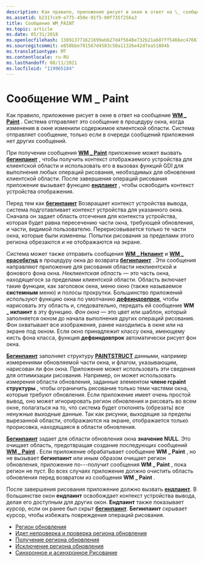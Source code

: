 ```yaml
---
description: Как правило, приложение рисует в окне в ответ на \_ сообщение WM Paint.
ms.assetid: b2317ce9-e775-450e-91f5-00f735f256a3
title: Сообщение WM_PAINT
ms.topic: article
ms.date: 05/31/2018
ms.openlocfilehash: 138913771621699abb27d4f5648e732b21a607ff5466ec4766726ab278d46fed
ms.sourcegitcommit: e858bbe701567d4583c50a11326e42d7ea51804b
ms.translationtype: MT
ms.contentlocale: ru-RU
ms.lasthandoff: 08/11/2021
ms.locfileid: "119965184"
---
```

# <a name="the-wm_paint-message"></a>Сообщение WM \_ Paint

Как правило, приложение рисует в окне в ответ на сообщение [**WM \_ Paint**](wm-paint.md) . Система отправляет это сообщение в процедуру окна, когда изменения в окне изменили содержимое клиентской области. Система отправляет сообщение, только если в очереди сообщений приложения нет других сообщений.

При получении сообщения [**WM \_ Paint**](wm-paint.md) приложение может вызвать [**бегинпаинт**](/windows/desktop/api/Winuser/nf-winuser-beginpaint) , чтобы получить контекст отображаемого устройства для клиентской области и использовать его в вызовах функций GDI для выполнения любых операций рисования, необходимых для обновления клиентской области. После завершения операций рисования приложение вызывает функцию [**ендпаинт**](/windows/desktop/api/Winuser/nf-winuser-endpaint) , чтобы освободить контекст устройства отображения.

Перед тем как [**бегинпаинт**](/windows/desktop/api/Winuser/nf-winuser-beginpaint) Возвращает контекст устройства вывода, система подготавливает контекст устройства для указанного окна. Сначала он задает область отсечения для контекста устройства, которая будет равна пересечению части окна, требующей обновления, и части, видимой пользователю. Перерисовывается только те части окна, которые были изменены. Попытки рисования за пределами этого региона обрезаются и не отображаются на экране.

Система может также отправить сообщения [**WM \_ Нкпаинт**](wm-ncpaint.md) и [**WM \_ ерасебкгнд**](../winmsg/wm-erasebkgnd.md) в процедуру окна до возврата [**бегинпаинт**](/windows/desktop/api/Winuser/nf-winuser-beginpaint) . Эти сообщения направляют приложение для рисования области неклиентской и фонового фона окна. *Неклиентская область* — это часть окна, находящегося за пределами клиентской области. Область включает такие функции, как заголовок окна, меню окно (также называемое **системным** меню) и полосы прокрутки. Большинство приложений используют функцию окна по умолчанию [**дефвиндовпрок**](/windows/desktop/api/winuser/nf-winuser-defwindowproca), чтобы нарисовать эту область и, следовательно, передать ей сообщение **WM \_ нкпаинт** в эту функцию. *Фон окна* — это цвет или шаблон, который заполняется окном до начала выполнения других операций рисования. Фон охватывает все изображения, ранее находились в окне или на экране под окном. Если окно принадлежит классу окна, имеющему кисть фона класса, функция **дефвиндовпрок** автоматически рисует фон окна.

[**Бегинпаинт**](/windows/desktop/api/Winuser/nf-winuser-beginpaint) заполняет структуру [**PAINTSTRUCT**](/windows/win32/api/winuser/ns-winuser-paintstruct) данными, например измерениями обновляемой части окна, и флагом, указывающим, нарисован ли фон окна. Приложение может использовать эти сведения для оптимизации рисования. Например, он может использовать измерения области обновления, заданные элементом **члене rcpaint структуры** , чтобы ограничить рисование только теми частями окна, которые требуют обновления. Если приложение имеет очень простой вывод, оно может игнорировать регион обновления и рисовать во всем окне, полагаться на то, что система будет отклонять (обрезать) все ненужные выходные данные. Так как рисунки, выходящие за пределы вырезанной области, отображаются на экране, отображается только прорисовка, находящаяся в области обновления.

[**Бегинпаинт**](/windows/desktop/api/Winuser/nf-winuser-beginpaint) задает для области обновления окна **значение NULL**. Это очищает область, предотвращая создание последующих сообщений [**WM \_ Paint**](wm-paint.md) . Если приложение обрабатывает сообщение **WM \_ Paint** , но не вызывает **бегинпаинт** или иным образом очищает регион обновления, приложение по---получит сообщения **WM \_ Paint** , пока регион не пуст. Во всех случаях приложение должно очистить область обновления перед возвратом из сообщения **WM \_ Paint** .

После завершения рисования приложение должно вызвать [**ендпаинт**](/windows/desktop/api/Winuser/nf-winuser-endpaint). В большинстве окон **ендпаинт** освобождает контекст устройства вывода, делая его доступным для других окон. **Ендпаинт** также показывает курсор, если он ранее был скрыт [**бегинпаинт**](/windows/desktop/api/Winuser/nf-winuser-beginpaint). **Бегинпаинт** скрывает курсор, чтобы избежать повреждения операций рисования.

-   [Регион обновления](the-update-region.md)
-   [Идет непроверка и проверка региона обновления](invalidating-and-validating-the-update-region.md)
-   [Получение региона обновления](retrieving-the-update-region.md)
-   [Исключение региона обновления](excluding-the-update-region.md)
-   [Синхронное и асинхронное Рисование](synchronous-and-asynchronous-drawing.md)

 

 
